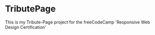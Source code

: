 # TributePage
This is my Tribute-Page project for the freeCodeCamp 'Responsive Web Design Certification' 
